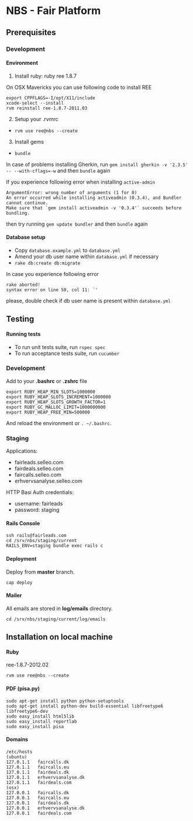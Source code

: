 NBS - Fair Platform
===================

## Prerequisites

### Development

#### Environment

1. Install ruby: ruby ree 1.8.7

On OSX Mavericks you can use following code to install REE

```
export CPPFLAGS=-I/opt/X11/include
xcode-select --install
rvm reinstall ree-1.8.7-2011.03
```

2. Setup your .rvmrc

* `rvm use ree@nbs --create`

3. Install gems

* `bundle`

In case of problems installing Gherkin, run `gem install gherkin -v '2.3.5' -- --with-cflags=-w` and then `bundle` again

If you experience following error when installing `active-admin`

```
ArgumentError: wrong number of arguments (1 for 0)
An error occurred while installing activeadmin (0.3.4), and Bundler cannot continue.
Make sure that `gem install activeadmin -v '0.3.4'` succeeds before bundling.
```

then try running `gem update bundler` and then `bundle` again

#### Database setup

* Copy `database.example.yml` to `database.yml`
* Amend your db user name within `database.yml` if necessary
* `rake db:create db:migrate`

In case you experience following error

```
rake aborted!
syntax error on line 50, col 11: `'
```

please, double check if db user name is present within `database.yml`

## Testing

#### Running tests

* To run unit tests suite, run `rspec spec`
* To run acceptance tests suite, run `cucumber`


### Development

Add to your **.bashrc** or **.zshrc** file

```
export RUBY_HEAP_MIN_SLOTS=1000000
export RUBY_HEAP_SLOTS_INCREMENT=1000000
export RUBY_HEAP_SLOTS_GROWTH_FACTOR=1
export RUBY_GC_MALLOC_LIMIT=1000000000
export RUBY_HEAP_FREE_MIN=500000
```

And reload the environment or `. ~/.bashrc`.

### Staging

Applications:

- fairleads.selleo.com
- fairdeals.selleo.com
- faircalls.selleo.com
- erhvervsanalyse.selleo.com

HTTP Basi Auth credentials:

- username: fairleads
- password: staging

#### Rails Console

```
ssh rails@fairleads.com
cd /srv/nbs/staging/current
RAILS_ENV=staging bundle exec rails c
```

#### Deployment

Deploy from **master** branch.

```
cap deploy
```

#### Mailer

All emails are stored in **log/emails** directory.

```
cd /srv/nbs/staging/current/log/emails
```

## Installation on local machine

#### Ruby

ree-1.8.7-2012.02

```
rvm use ree@nbs --create
```

#### PDF (pisa.py)

```
sudo apt-get install python python-setuptools
sudo apt-get install python-dev build-essential libfreetype6 libfreetype6-dev
sudo easy_install html5lib
sudo easy_install reportlab
sudo easy_install pisa
```

#### Domains

```
/etc/hosts
(ubuntu)
127.0.1.1	faircalls.dk
127.0.1.1	faircalls.eu
127.0.1.1	fairdeals.dk
127.0.1.1	erhvervsanalyse.dk
127.0.1.1	fairdeals.com
(osx)
127.0.0.1	faircalls.dk
127.0.0.1	faircalls.eu
127.0.0.1	fairdeals.dk
127.0.0.1	erhvervsanalyse.dk
127.0.0.1	fairdeals.com
```
